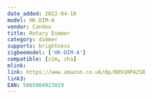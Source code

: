```yaml
---
date_added: 2022-04-18
model: HK-DIM-A
vendor: Candeo
title: Rotary Dimmer
category: dimmer
supports: brightness
zigbeemodel: ['HK-DIM-A']
compatible: [z2m, zha]
mlink: 
link: https://www.amazon.co.uk/dp/B091HP42S8
link3: 
EAN: 5065004923019
---
```

